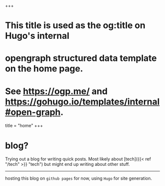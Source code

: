 +++
# This title is used as the og:title on Hugo's internal
# opengraph structured data template on the home page.
# See https://ogp.me/ and https://gohugo.io/templates/internal#open-graph.
title = "home"
+++

# blog?

Trying out a blog for writing quick posts. Most likely about [tech]({{< ref "/tech" >}} "tech") but might end up writing about other stuff.

---

hosting this blog on `github pages` for now, using `Hugo` for site generation.
